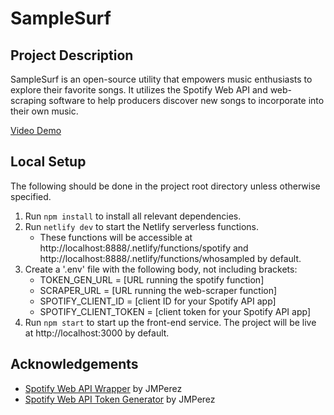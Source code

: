 # SampleSurf

## Project Description
SampleSurf is an open-source utility that empowers music enthusiasts to explore their favorite songs. It utilizes the Spotify Web API and web-scraping software to help producers discover new songs to incorporate into their own music.

[Video Demo]()

## Local Setup
The following should be done in the project root directory unless otherwise specified.
1. Run `npm install` to install all relevant dependencies.
2. Run `netlify dev` to start the Netlify serverless functions.
   - These functions will be accessible at http://localhost:8888/.netlify/functions/spotify and http://localhost:8888/.netlify/functions/whosampled by default.
3. Create a '.env' file with the following body, not including brackets:
    - TOKEN_GEN_URL = [URL running the spotify function]
    - SCRAPER_URL = [URL running the web-scraper function]
    - SPOTIFY_CLIENT_ID = [client ID for your Spotify API app]
    - SPOTIFY_CLIENT_TOKEN = [client token for your Spotify API app]
4. Run `npm start` to start up the front-end service. The project will be live at http://localhost:3000 by default.

## Acknowledgements
- [Spotify Web API Wrapper](https://github.com/JMPerez/spotify-web-api-js) by JMPerez
- [Spotify Web API Token Generator](https://github.com/JMPerez/spotify-web-api-token) by JMPerez